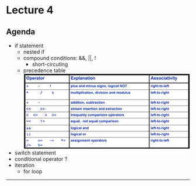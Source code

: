 # Lecture 4

## Agenda
- if statement
  - nested if
  - compound conditions: &&, ||, !
    - short-circuting
  - precedence table ![precedence table](precedence.jpeg)
- switch statement
- conditional operator ?
- iteration
  - for loop
  
---
